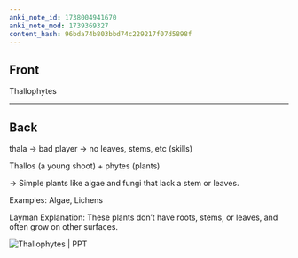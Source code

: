```yaml
---
anki_note_id: 1738004941670
anki_note_mod: 1739369327
content_hash: 96bda74b803bbd74c229217f07d5898f
---
```


## Front

Thallophytes

<hr/>

## Back

thala → bad player → no leaves, stems, etc (skills)  
  
Thallos (a young shoot) + phytes (plants)  
  
→ Simple plants like algae and fungi that lack a stem or leaves.  
  
Examples: Algae, Lichens  
  
Layman Explanation: These plants don’t have roots, stems, or leaves, and often grow on other surfaces.  
  
![Thallophytes | PPT](Thallophytes-2-320.jpg)